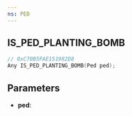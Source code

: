 ```yaml
---
ns: PED
---
```

## IS_PED_PLANTING_BOMB

```c
// 0xC70B5FAE151982D8
Any IS_PED_PLANTING_BOMB(Ped ped);
```

## Parameters
* **ped**:
